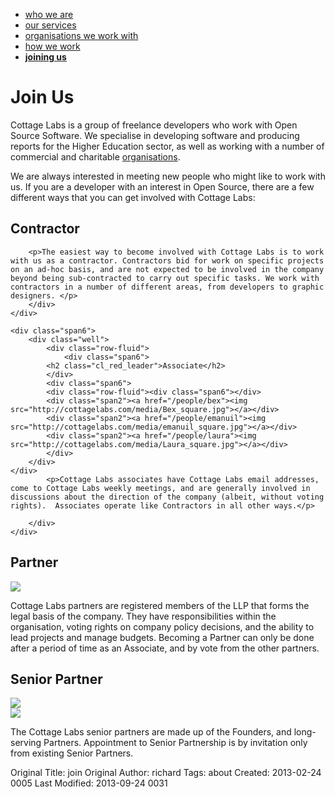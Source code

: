 <div id="subnav" class="subnav" style="margin-bottom: 30px">
        <div class="container">
            <ul class="nav nav-pills">
                <li><a href="/about">who we are</a></li>
                <li><a href="/about/services">our services</a></li>
                <li><a href="/about/organisations">organisations we work with</a></li>
                <li><a href="/about/work">how we work</a></li>
                <li class="active"><a href="/about/join"><strong>joining us</strong></a></li>
            </ul>
        </div>
</div>

<h1>Join Us</h1>

Cottage Labs is a group of freelance developers<!--writers, analysts or not really anymore?--> who work with Open Source Software. We specialise in developing software and producing reports for the Higher Education sector, as well as working with a number of commercial and charitable <a href="http://cottagelabs.com/about/organisations">organisations</a>.</p> 

We are always interested in meeting new people who might like to work with us. If you are a developer with an interest in Open Source, there are a few different ways that you can get involved with Cottage Labs:


<div class="row-fluid">
	<div class="span6">
		<div class="well">
			<h2 class="cl_red_leader">Contractor</h2>

		<p>The easiest way to become involved with Cottage Labs is to work with us as a contractor. Contractors bid for work on specific projects on an ad-hoc basis, and are not expected to be involved in the company beyond being sub-contracted to carry out specific tasks. We work with contractors in a number of different areas, from developers to graphic designers. </p>
		</div>
	</div>

	<div class="span6">
		<div class="well">
			<div class="row-fluid">
				<div class="span6">
			<h2 class="cl_red_leader">Associate</h2>
			</div>
			<div class="span6">
			<div class="row-fluid"><div class="span6"></div>
			<div class="span2"><a href="/people/bex"><img src="http://cottagelabs.com/media/Bex_square.jpg"></a></div>
			<div class="span2"><a href="/people/emanuil"><img src="http://cottagelabs.com/media/emanuil_square.jpg"></a></div>
			<div class="span2"><a href="/people/laura"><img src="http://cottagelabs.com/media/Laura_square.jpg"></a></div>
			</div>
		</div>
	</div>
			<p>Cottage Labs associates have Cottage Labs email addresses, come to Cottage Labs weekly meetings, and are generally involved in discussions about the direction of the company (albeit, without voting rights).  Associates operate like Contractors in all other ways.</p>

		</div>
	</div>
</div>

<div class="row-fluid">
	<div class="span6">
		<div class="well">
			<div class="row-fluid">
				<div class="span6">
				<h2 class="cl_red_leader">Partner</h2>
			</div>
			<div class="span6">
				<div class="row-fluid"><div class="span10"></div>
				<div class="span2"><a href="/people/martyn"><img src="http://cottagelabs.com/media/Martyn_square.jpg"></a></div>
			</div>
		</div>
	</div>
<p>Cottage Labs partners are registered members of the LLP that forms the legal basis of the company.  They have responsibilities within the organisation, voting rights on company policy decisions, and the ability to lead projects and manage budgets.  Becoming a Partner can only be done after a period of time as an Associate, and by vote from the other partners.</p>
</div>
</div>

<div class="span6">
	<div class="well">
		<div class="row-fluid">
			<div class="span6">
				<h2 class="cl_red_leader">Senior Partner</h2>
			</div>
			<div class="span6">
				<div class="row-fluid"><div class="span8"></div>
					<div class="span2"><a href="/people/richard"><img src="http://cottagelabs.com/media/richard_profile.jpeg"></a></div>
					<div class="span2"><a href="/people/mark"><img src="http://cottagelabs.com/media/me_bubble_bright.jpg"></a></div>
				</div>
			</div>
		</div>
		<p>The Cottage Labs senior partners are made up of the Founders, and long-serving Partners.  Appointment to Senior Partnership is by invitation only from existing Senior Partners.</p>
	</div>
</div>
</div>








Original Title: join
Original Author: richard
Tags: about
Created: 2013-02-24 0005
Last Modified: 2013-09-24 0031
